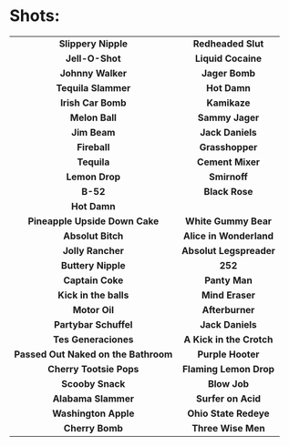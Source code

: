 Shots:
======
|||
|:------------------:|:------------------:|
|**Slippery Nipple**|**Redheaded Slut**|
|**Jell-O-Shot**|**Liquid Cocaine**|
|**Johnny Walker**|**Jager Bomb**|
|**Tequila Slammer**|**Hot Damn**|
|**Irish Car Bomb**|**Kamikaze**|
|**Melon Ball**|**Sammy Jager**|
|**Jim Beam**|**Jack Daniels**|
|**Fireball**|**Grasshopper**|
|**Tequila**|**Cement Mixer**|
|**Lemon Drop**|**Smirnoff**|
|**B-52**|**Black Rose**|
|**Hot Damn**|
|**Pineapple Upside Down Cake**|**White Gummy Bear**|
|**Absolut Bitch**|**Alice in Wonderland**|
|**Jolly Rancher**|**Absolut Legspreader**|
|**Buttery Nipple**|**252**|
|**Captain Coke**|**Panty Man**|
|**Kick in the balls**|**Mind Eraser**|
|**Motor Oil**|**Afterburner**|
|**Partybar Schuffel**|**Jack Daniels**|
|**Tes Generaciones**|**A Kick in the Crotch**|
|**Passed Out Naked on the Bathroom**|**Purple Hooter**|
|**Cherry Tootsie Pops**|**Flaming Lemon Drop**|
|**Scooby Snack**|**Blow Job**|
|**Alabama Slammer**|**Surfer on Acid**|
|**Washington Apple**|**Ohio State Redeye**|
|**Cherry Bomb**|**Three Wise Men**|

